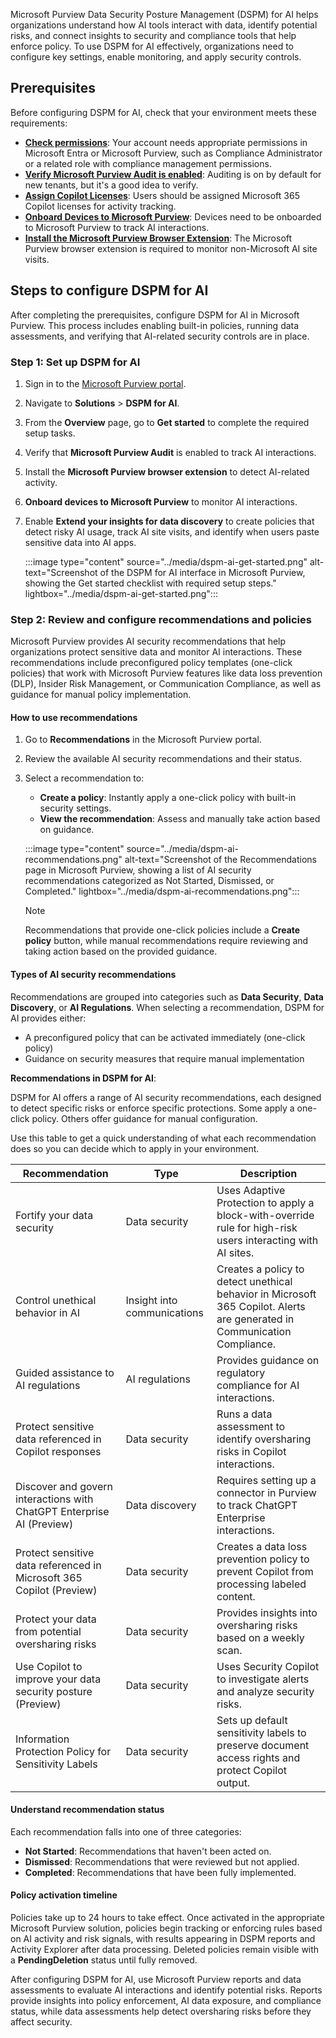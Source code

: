 Microsoft Purview Data Security Posture Management (DSPM) for AI helps organizations understand how AI tools interact with data, identify potential risks, and connect insights to security and compliance tools that help enforce policy. To use DSPM for AI effectively, organizations need to configure key settings, enable monitoring, and apply security controls.

## Prerequisites

Before configuring DSPM for AI, check that your environment meets these requirements:

- **[Check permissions](/purview/ai-microsoft-purview-permissions?azure-portal=true)**: Your account needs appropriate permissions in Microsoft Entra or Microsoft Purview, such as Compliance Administrator or a related role with compliance management permissions.
- **[Verify Microsoft Purview Audit is enabled](/purview/audit-log-enable-disable?azure-portal=true#verify-the-auditing-status-for-your-organization)**: Auditing is on by default for new tenants, but it's a good idea to verify.
- **[Assign Copilot Licenses](/copilot/microsoft-365/microsoft-365-copilot-enable-users?azure-portal=true#assign-licenses)**: Users should be assigned Microsoft 365 Copilot licenses for activity tracking.
- **[Onboard Devices to Microsoft Purview](/purview/device-onboarding-overview?azure-portal=true)**: Devices need to be onboarded to Microsoft Purview to track AI interactions.
- **[Install the Microsoft Purview Browser Extension](/purview/insider-risk-management-browser-support#configure-browser-signal-detection-for-microsoft-edge?azure-portal=true)**: The Microsoft Purview browser extension is required to monitor non-Microsoft AI site visits.

## Steps to configure DSPM for AI

After completing the prerequisites, configure DSPM for AI in Microsoft Purview. This process includes enabling built-in policies, running data assessments, and verifying that AI-related security controls are in place.

### Step 1: Set up DSPM for AI

1. Sign in to the [Microsoft Purview portal](https://purview.microsoft.com/?azure-portal=true).
1. Navigate to **Solutions** > **DSPM for AI**.
1. From the **Overview** page, go to **Get started** to complete the required setup tasks.
1. Verify that **Microsoft Purview Audit** is enabled to track AI interactions.
1. Install the **Microsoft Purview browser extension** to detect AI-related activity.
1. **Onboard devices to Microsoft Purview** to monitor AI interactions.
1. Enable **Extend your insights for data discovery** to create policies that detect risky AI usage, track AI site visits, and identify when users paste sensitive data into AI apps.

    :::image type="content" source="../media/dspm-ai-get-started.png" alt-text="Screenshot of the DSPM for AI interface in Microsoft Purview, showing the Get started checklist with required setup steps." lightbox="../media/dspm-ai-get-started.png":::

### Step 2: Review and configure recommendations and policies

Microsoft Purview provides AI security recommendations that help organizations protect sensitive data and monitor AI interactions. These recommendations include preconfigured policy templates (one-click policies) that work with Microsoft Purview features like data loss prevention (DLP), Insider Risk Management, or Communication Compliance, as well as guidance for manual policy implementation.

#### How to use recommendations

1. Go to **Recommendations** in the Microsoft Purview portal.
1. Review the available AI security recommendations and their status.
1. Select a recommendation to:

   - **Create a policy**: Instantly apply a one-click policy with built-in security settings.
   - **View the recommendation**: Assess and manually take action based on guidance.

   :::image type="content" source="../media/dspm-ai-recommendations.png" alt-text="Screenshot of the Recommendations page in Microsoft Purview, showing a list of AI security recommendations categorized as Not Started, Dismissed, or Completed." lightbox="../media/dspm-ai-recommendations.png":::

   > [!NOTE]
   > Recommendations that provide one-click policies include a **Create policy** button, while manual recommendations require reviewing and taking action based on the provided guidance.

#### Types of AI security recommendations

Recommendations are grouped into categories such as **Data Security**, **Data Discovery**, or **AI Regulations**. When selecting a recommendation, DSPM for AI provides either:

- A preconfigured policy that can be activated immediately (one-click policy)
- Guidance on security measures that require manual implementation

**Recommendations in DSPM for AI**:

DSPM for AI offers a range of AI security recommendations, each designed to detect specific risks or enforce specific protections. Some apply a one-click policy. Others offer guidance for manual configuration.

Use this table to get a quick understanding of what each recommendation does so you can decide which to apply in your environment.

| Recommendation | Type | Description |
|-----|-----|-----|
| Fortify your data security | Data security | Uses Adaptive Protection to apply a block-with-override rule for high-risk users interacting with AI sites. |
| Control unethical behavior in AI | Insight into communications | Creates a policy to detect unethical behavior in Microsoft 365 Copilot. Alerts are generated in Communication Compliance. |
| Guided assistance to AI regulations | AI regulations | Provides guidance on regulatory compliance for AI interactions. |
| Protect sensitive data referenced in Copilot responses | Data security | Runs a data assessment to identify oversharing risks in Copilot interactions. |
| Discover and govern interactions with ChatGPT Enterprise AI (Preview) | Data discovery |Requires setting up a connector in Purview to track ChatGPT Enterprise interactions. |
| Protect sensitive data referenced in Microsoft 365 Copilot (Preview) | Data security | Creates a data loss prevention policy to prevent Copilot from processing labeled content. |
| Protect your data from potential oversharing risks | Data security | Provides insights into oversharing risks based on a weekly scan. |
| Use Copilot to improve your data security posture (Preview) | Data security | Uses Security Copilot to investigate alerts and analyze security risks. |
| Information Protection Policy for Sensitivity Labels | Data security | Sets up default sensitivity labels to preserve document access rights and protect Copilot output. |

#### Understand recommendation status

Each recommendation falls into one of three categories:

- **Not Started**: Recommendations that haven't been acted on.
- **Dismissed**: Recommendations that were reviewed but not applied.
- **Completed**: Recommendations that have been fully implemented.

#### Policy activation timeline

Policies take up to 24 hours to take effect. Once activated in the appropriate Microsoft Purview solution, policies begin tracking or enforcing rules based on AI activity and risk signals, with results appearing in DSPM reports and Activity Explorer after data processing. Deleted policies remain visible with a **PendingDeletion** status until fully removed.

After configuring DSPM for AI, use Microsoft Purview reports and data assessments to evaluate AI interactions and identify potential risks. Reports provide insights into policy enforcement, AI data exposure, and compliance status, while data assessments help detect oversharing risks before they affect security.
